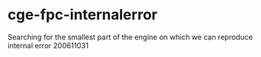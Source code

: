 # cge-fpc-internalerror
Searching for the smallest part of the engine on which we can reproduce internal error 200611031
